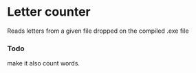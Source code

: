# Letter counter

Reads letters from a given file dropped on the compiled .exe file

### Todo

make it also count words. 
